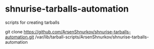 # shnurise-tarballs-automation

scripts for creating tarballs

git clone https://github.com/ArsenShnurkov/shnurise-tarballs-automation.git /var/lib/tarball-scripts/ArsenShnurkov/shnurise-tarballs-automation
